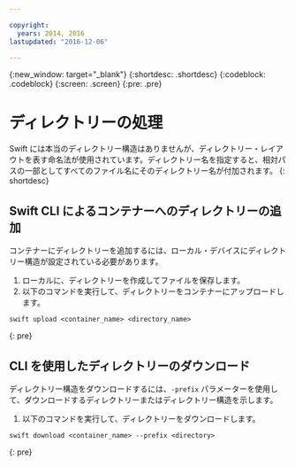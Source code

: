 ```yaml
---

copyright:
  years: 2014, 2016
lastupdated: "2016-12-06"

---
```

{:new_window: target="_blank"}
{:shortdesc: .shortdesc}
{:codeblock: .codeblock}
{:screen: .screen}
{:pre: .pre}

# ディレクトリーの処理 

Swift には本当のディレクトリー構造はありませんが、ディレクトリー・レイアウトを表す命名法が使用されています。ディレクトリー名を指定すると、相対パスの一部としてすべてのファイル名にそのディレクトリー名が付加されます。
{: shortdesc}

## Swift CLI によるコンテナーへのディレクトリーの追加

コンテナーにディレクトリーを追加するには、ローカル・デバイスにディレクトリー構造が設定されている必要があります。

1. ローカルに、ディレクトリーを作成してファイルを保存します。
2. 以下のコマンドを実行して、ディレクトリーをコンテナーにアップロードします。
```
swift upload <container_name> <directory_name>
```
{: pre}

## CLI を使用したディレクトリーのダウンロード
ディレクトリー構造をダウンロードするには、`-prefix` パラメーターを使用して、ダウンロードするディレクトリーまたはディレクトリー構造を示します。

1. 以下のコマンドを実行して、ディレクトリーをダウンロードします。
```
swift download <container_name> --prefix <directory>
```
{: pre}
